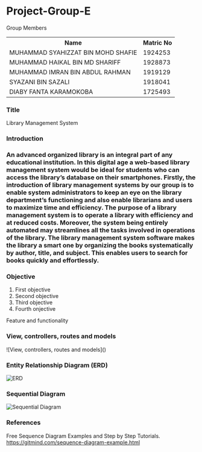 # Project-Group-E

Group Members
<table>
  <tr>
    <th>Name</th>
    <th>Matric No</th>
  </tr>
  <tr>
    <td>MUHAMMAD SYAHIZZAT BIN MOHD SHAFIE</td>
    <td>1924253</td>
  </tr>
  
  <tr>
    <td>MUHAMMAD HAIKAL BIN MD SHARIFF</td>
    <td>1928873</td>
  </tr>
  
  <tr>
    <td>MUHAMMAD IMRAN BIN ABDUL RAHMAN</td>
    <td>1919129</td>
  </tr>
  
  <tr>
    <td>SYAZANI BIN SAZALI</td>
    <td>1918041</td>
  </tr>
    
  <tr>
    <td>DIABY FANTA KARAMOKOBA</td>
    <td>1725493</td>
  </tr>
  
</table>

<h3>Title</h3>

Library Management System

<h3>Introduction<h3>

An advanced organized library is an integral part of any educational institution. In this digital age a web-based library management system would be ideal for students who can access the library’s database on their smartphones. 
Firstly, the introduction of library management systems by our group is to enable system administrators to keep an eye on the library department’s functioning and also enable librarians and users to maximize time and efficiency. The purpose of a library management system is to operate a library with efficiency and at reduced costs. Moreover, the system being entirely automated may streamlines all the tasks involved in operations of the library. The library management system software makes the library a smart one by organizing the books systematically by author, title, and subject. This enables users to search for books quickly and effortlessly.


<h3>Objective</h3>

<ol>
  <li>First objective</li>
  <li>Second objective</li>
  <li>Third objective</li>
  <li>Fourth onjective</li>
</ol>

Feature and functionality

<h3>View, controllers, routes and models</h3>
![View, controllers, routes and models]()

<h3>Entity Relationship Diagram (ERD)</h3>
  
![ERD](https://github.com/WebAppDev-Group-E/Project-Group-E/blob/4fc2a6831e10689d6a2b8aad9910fc35c9f67245/ERD.png) 

<h3>Sequential Diagram</h3>

![Sequential Diagram](https://github.com/WebAppDev-Group-E/Project-Group-E/blob/f56d52355be03920e2a054d6cc4672bafcb40686/Sequence%20Diagram.drawio.png)

  <h3>References</h3>
  
Free Sequence Diagram Examples and Step by Step Tutorials.
https://gitmind.com/sequence-diagram-example.html
